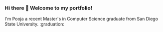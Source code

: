 ### Hi there :wave: Welcome to my portfolio! 
I'm Pooja a recent Master's in Computer Science graduate from San Diego State University. :graduation:

